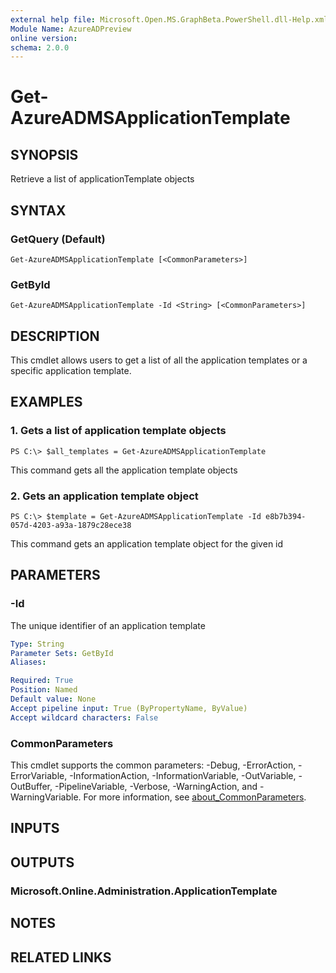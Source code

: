 ```yaml
---
external help file: Microsoft.Open.MS.GraphBeta.PowerShell.dll-Help.xml
Module Name: AzureADPreview
online version:
schema: 2.0.0
---
```


# Get-AzureADMSApplicationTemplate

## SYNOPSIS
Retrieve a list of applicationTemplate objects

## SYNTAX

### GetQuery (Default)
```
Get-AzureADMSApplicationTemplate [<CommonParameters>]
```

### GetById
```
Get-AzureADMSApplicationTemplate -Id <String> [<CommonParameters>]
```

## DESCRIPTION
This cmdlet allows users to get a list of all the application templates or a specific application template.

## EXAMPLES

### 1. Gets a list of application template objects
```
PS C:\> $all_templates = Get-AzureADMSApplicationTemplate
```

This command gets all the application template objects

### 2. Gets an application template object
```
PS C:\> $template = Get-AzureADMSApplicationTemplate -Id e8b7b394-057d-4203-a93a-1879c28ece38
```

This command gets an application template object for the given id

## PARAMETERS

### -Id
The unique identifier of an application template

```yaml
Type: String
Parameter Sets: GetById
Aliases:

Required: True
Position: Named
Default value: None
Accept pipeline input: True (ByPropertyName, ByValue)
Accept wildcard characters: False
```

### CommonParameters
This cmdlet supports the common parameters: -Debug, -ErrorAction, -ErrorVariable, -InformationAction, -InformationVariable, -OutVariable, -OutBuffer, -PipelineVariable, -Verbose, -WarningAction, and -WarningVariable. For more information, see [about_CommonParameters](http://go.microsoft.com/fwlink/?LinkID=113216).

## INPUTS

## OUTPUTS

### Microsoft.Online.Administration.ApplicationTemplate
## NOTES
## RELATED LINKS
